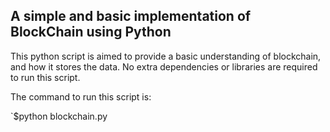 ## A simple and basic implementation of BlockChain using Python

This python script is aimed to provide a basic understanding of blockchain, and how it stores the data. No extra dependencies or libraries are required to run this script.

The command to run this script is:

`$python blockchain.py
